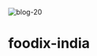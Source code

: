 ![blog-20](https://user-images.githubusercontent.com/116111183/210261191-32d76378-c6c3-40da-87df-f468a5bd2620.png)
# foodix-india
